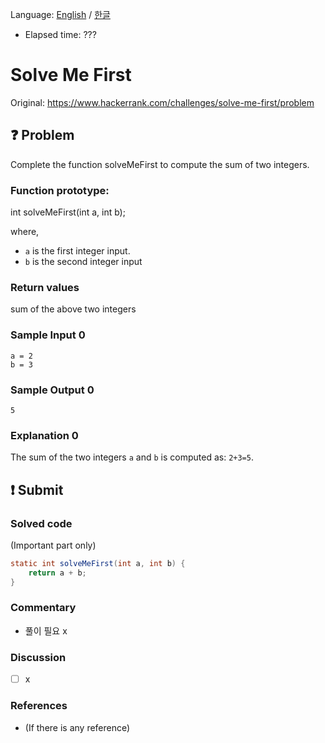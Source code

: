 Language: [English](./README.md) / [한글](./README_ko.md)
- Elapsed time: ???

# Solve Me First
Original: https://www.hackerrank.com/challenges/solve-me-first/problem

## :question: Problem
Complete the function solveMeFirst to compute the sum of two integers.

### Function prototype:
int solveMeFirst(int a, int b);

where,
- `a` is the first integer input.
- `b` is the second integer input

### Return values
sum of the above two integers

### Sample Input 0
```
a = 2
b = 3
```

### Sample Output 0
```
5
```

### Explanation 0
The sum of the two integers `a` and `b` is computed as: `2+3=5`.

## :exclamation: Submit
### Solved code
(Important part only)
``` java
static int solveMeFirst(int a, int b) {
    return a + b;
}
```

### Commentary
- 풀이 필요 x

### Discussion
- [ ] x

### References
- (If there is any reference)